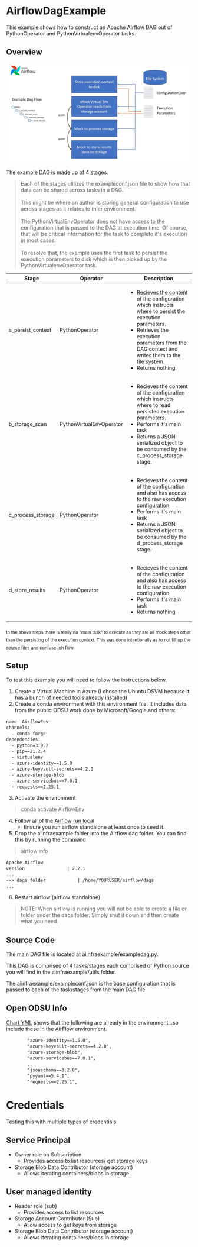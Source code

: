 # AirflowDagExample

This example shows how to construct an Apache Airflow DAG out of PythonOperator and PythonVirtualenvOperator tasks. 

## Overview

![DAG flow](./images/dagflow.jpg)

The example DAG is made up of 4 stages. 

> Each of the stages utilizes the exampleconf.json file to show how that data can be shared across tasks in a DAG.<br><br>This might be where an author is storing general configuration to use across stages as it relates to thier environment.<br><br>The PythonVirtualEnvOperator does not have access to the configuration that is passed to the DAG at execution time. Of course, that will be critical information for the task to complete it's execution in most cases.<br><br>To resolve that, the example uses the first task to persist the execution parameters to disk which is then picked up by the PythonVirtualenvOperator task.  

|Stage|Operator|Description|
|----|----|---|
|a_persist_context|PythonOperator|<ul><li>Recieves the content of the configuration which instructs where to persist the execution parameters.</li><li>Retrieves the execution parameters from the DAG context and writes them to the file system.</li><li>Returns nothing</li></ul>|
|b_storage_scan|PythonVirtualEnvOperator|<ul><li>Recieves the content of the configuration which instructs where to read persisted execution parameters.</li><li>Performs it's main task</li><li>Returns a JSON serialized object to be consumed by the c_process_storage stage.</li></ul>|
|c_process_storage|PythonOperator|<ul><li>Recieves the content of the configuration and also has access to the raw execution configuration</li><li>Performs it's main task</li><li>Returns a JSON serialized object to be consumed by the d_process_storage stage.</li></ul>|
|d_store_results|PythonOperator|<ul><li>Recieves the content of the configuration and also has access to the raw execution configuration</li><li>Performs it's main task</li><li>Returns nothing</li></ul>|

<sub>In the above steps there is really no "main task" to execute as they are all mock steps other than the persisting of the execution context. This was done intentionally as to not fill up the source files and confuse teh flow</sub>


## Setup
To test this example you will need to follow the instructions below. 

1. Create a Virtual Machine in Azure (I chose the Ubuntu DSVM because it has a bunch of needed tools already installed)
2. Create a conda environment with this environment file. It includes data from the public ODSU work done by Microsoft/Google and others:
```
name: AirflowEnv
channels:
  - conda-forge
dependencies:
  - python=3.9.2
  - pip==21.2.4
  - virtualenv
  - azure-identity==1.5.0
  - azure-keyvault-secrets==4.2.0
  - azure-storage-blob
  - azure-servicebus==7.0.1
  - requests==2.25.1
```

3. Activate the environment
> conda activate AirflowEnv
4. Follow all of the [Airflow run local](https://airflow.apache.org/docs/apache-airflow/stable/start/local.html)
    - Ensure you run airflow standalone at least once to seed it. 
5. Drop the aiinfraexample folder into the Airflow dag folder. You can find this by running the command
> airflow info
```
Apache Airflow
version                | 2.2.1                                              
...
--> dags_folder            | /home/YOURUSER/airflow/dags                          
...
```
6. Restart airflow (airflow standalone)

> NOTE: When airflow is running you will not be able to create a file or folder under the dags folder. Simply shut it down and then create what you need. 

## Source Code
The main DAG file is located at aiinfraexample/exampledag.py. 

This DAG is comprised of 4 tasks/stages each comprised of Python source you will find in the aiinfraexample/utils folder. 

The aiinfraexample/exampleconf.json is the base configuration that is passed to each of the task/stages from the main DAG file. 

## Open ODSU Info

[Chart YML](https://community.opengroup.org/osdu/platform/deployment-and-operations/infra-azure-provisioning/-/blob/master/charts/airflow/helm-config.yaml#L331) shows that the following are already in the environment...so include these in the AirFlow environment.

```
        "azure-identity==1.5.0",
        "azure-keyvault-secrets==4.2.0",
        "azure-storage-blob",
        "azure-servicebus==7.0.1",
        ...
        "jsonschema==3.2.0",
        "pyyaml==5.4.1",
        "requests==2.25.1",
```
# Credentials
Testing this with multiple types of credentials.

## Service Principal
- Owner role on Subscription
  - Provides access to list resources/ get storage keys
- Storage Blob Data Contributor (storage account)
  - Allows iterating containers/blobs in storage


## User managed identity
- Reader role (sub)
  - Provides access to list resources 
- Storage Account Contributor (Sub)
  - Allow access to get keys from storage
- Storage Blob Data Contributor (storage account)
  - Allows iterating containers/blobs in storage

